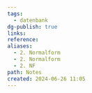```yaml
---
tags:
  - datenbank
dg-publish: true
links: 
reference: 
aliases:
  - 2. Normalform
  - 2. Normalform
  - 2. NF
path: Notes
created: 2024-06-26 11:05
---
```

